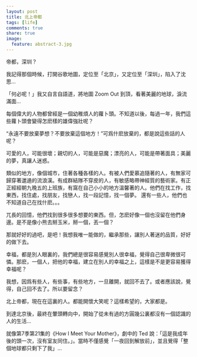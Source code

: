 ```yaml
---
layout: post
title: 北上帝都
tags: [life]
comments: true
share: true
image:
  feature: abstract-3.jpg
---
```


帝都，深圳？

我記得那個時候，打開谷歌地圖，定位至「北京」，又定位至「深圳」，陷入了沈思...

「何必呢！」我又自言自語道，將地圖 Zoom Out 到頂，看著美麗的地球，淚流滿面...

每個偉大的人物都曾經是一個幼稚煩人的蘿卜頭。不知道以後，每過一年，我們這些蘿卜頭會變得怎麽樣的雄偉強壯呢？

“永遠不要放棄夢想？不要放棄這個地方！”可爲什麽放棄的，都是說這些話的人呢？

可愛的人，可能很壞；親切的人，可能是惡魔；漂亮的人，可能是帶著面具；美麗的夢，真讓人迷惑。

類似的地方，像個城市，住著各種各樣的人。有被人們愛慕追隨著的人，有無家可歸穿著邋遢的流浪漢。有成群結隊不穿皮的人，有敏感略帶神經質的藝術家。有正正經經朝九晚五的上班族，有窩在自己小小的地方溫馨著的人。他們在找工作，找東西，找住處，找朋友，找戀人，找一段記憶，找一個夢。
還有一些人，他們也不知道自己在找什麽。。。

兀長的回憶，他們找到很多很多想要的東西。但，怎麽好像一個也沒留在他們身邊。是不是像小熊去掰玉米，掰一個，丟一個？

那就好好的過吧，是吧！我想我唯一能做的，繼承那些，讓別人著迷的品質，好好的做下去。

幸福，都是別人眼裏的，我們總是很容易感覺別人很幸福，覺得自己很卑微很可憐。那麽，一個人，把他的幸福，建立在別人的幸福之上，這樣是不是更容易獲得幸福呢？

我想，因爲有些人，有些事，有些地方，一旦離開，就回不去了。或者應該說，覺得，自己回不去了。所以要留念？

北上帝都，現在在這裏的人。都能開懷大笑呢？這樣希望的，大家都是。

到達北京後，最終在暈頭轉向中，開始了從未有過的方圓幾公裏都沒有一個認識的人的生活...

就像第7季第21集的《How I Meet Your Mother》，劇中的 Ted 說：「這是我成年後的頭一次，沒有室友同住。」。當時不僅感覺「一夜回到解放前」，並且覺得「整個地球都只剩下了我」...

